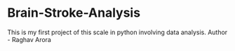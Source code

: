 # Brain-Stroke-Analysis
This is my first project of this scale in python involving data analysis.
Author - Raghav Arora
